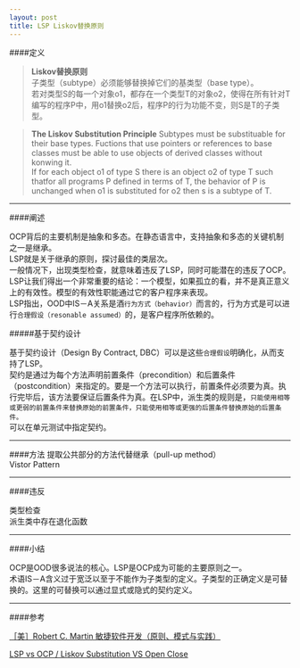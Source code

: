 ```yaml
---
layout: post
title: LSP Liskov替换原则
---
```


####定义

>**Liskov替换原则**  
子类型（subtype）必须能够替换掉它们的基类型（base type）。  
若对类型S的每一个对象o1，都存在一个类型T的对象o2，使得在所有针对T编写的程序P中，用o1替换o2后，程序P的行为功能不变，则S是T的子类型。

>**The Liskov Substitution Principle**
Subtypes must be substituable for their base types. 
Fuctions that use pointers or references to base classes must be able to use objects of derived classes without konwing it.  
If for each object o1 of type S there is an object o2 of  type T such thatfor all programs P defined in terms of T, the behavior of P is unchanged when o1 is substituted for o2 then  s is a subtype of T.

- - -

####阐述

OCP背后的主要机制是抽象和多态。在静态语言中，支持抽象和多态的关键机制之一是继承。  
LSP就是关于继承的原则，探讨最佳的类层次。  
一般情况下，出现类型检查，就意味着违反了LSP，同时可能潜在的违反了OCP。  
LSP让我们得出一个非常重要的结论：一个模型，如果孤立的看，并不是真正意义上的有效性。模型的有效性职能通过它的客户程序来表现。  
LSP指出，OOD中IS－A关系是酒`行为方式（behavior）`而言的，行为方式是可以进行`合理假设（resonable assumed）`的，是客户程序所依赖的。  

#####基于契约设计

基于契约设计（Design By Contract, DBC）可以是这些`合理假设`明确化，从而支持了LSP。  
契约是通过为每个方法声明前置条件（precondition）和后置条件（postcondition）来指定的。要是一个方法可以执行，前置条件必须要为真。执行完毕后，该方法要保证后置条件为真。在LSP中，派生类的规则是，`只能使用相等或更弱的前置条件来替换原始的前置条件，只能使用相等或更强的后置条件替换原始的后置条件。`  
可以在单元测试中指定契约。

- - -

####方法
提取公共部分的方法代替继承（pull-up method）  
Vistor Pattern  

- - -

####违反

类型检查  
派生类中存在退化函数

- - -

####小结

OCP是OOD很多说法的核心。LSP是OCP成为可能的主要原则之一。  
术语IS－A含义过于宽泛以至于不能作为子类型的定义。子类型的正确定义是可替换的。这里的可替换可以通过显式或隐式的契约定义。

- - -

####参考

[［美］Robert C. Martin 敏捷软件开发（原则、模式与实践）][0]

[0]:http://www.objectmentor.com/resources/articles/lsp.pdf


[LSP vs OCP / Liskov Substitution VS Open Close][1]

[1]:http://programmers.stackexchange.com/questions/178488/lsp-vs-ocp-liskov-substitution-vs-open-close/178515#178515
